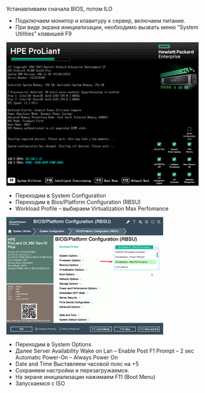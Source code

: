 Устанавливаем сначала BIOS, потом ILO

*	Подключаем монитор и клавитуру к сервер, включаем питание.
*	При виде экрана инициализации, необходимо вызвать меню “System Utilities” клавишей F9

![Alt text](/instruction/bios_initial_screen.png?raw=true "Bios Screen")

*	Переходим в System Configuration
*	Переходим в Bios/Platform Configuration (RBSU)
*	Workload Profile – выбираем Virtualization Max Perfomance

![Alt text](/instruction/rbsu_screen.png?raw=true "RBSU Screen")

*	Переходим в System Options
*	Далее Server Availability
Wake on Lan – Enable
Post F1 Prompt – 2 sec
Automatic Power-On – Always Power On
*	Date and Time
Выставляем часовой пояс на +5
*	Сохраняем настройки и перезагружаемся.
*	На экране инициализации нажимаем F11 (Boot Menu)
*	Запускаемся с ISO

